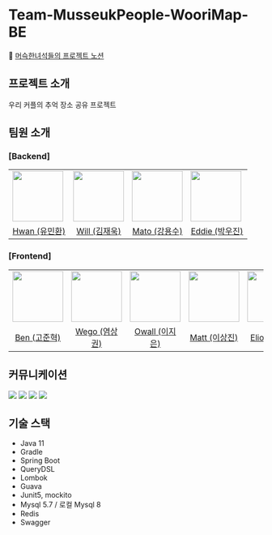# Team-MusseukPeople-WooriMap-BE

📔 [머슥한녀석들의 프로젝트 노션](https://www.notion.so/backend-devcourse/02-2183133deb8a4dd4a88c6cba2ee10004)

## 프로젝트 소개
우리 커플의 추억 장소 공유 프로젝트

## 팀원 소개
### [Backend]
<table>
    <tr>
        <td>
            <a href="https://github.com/yuminhwan">
               <img src="https://avatars.githubusercontent.com/u/65746780?v=4" width="100px" />
            </a>
        </td>
        <td>
            <a href="https://github.com/78planet">
                <img src="https://user-images.githubusercontent.com/41179265/177427660-243afcba-a7cf-4810-9906-d9f7d22b4f07.png" width="100px" />
            </a>
        </td>
        <td>
            <a href="https://github.com/yongsu-kang">
                <img src="https://avatars.githubusercontent.com/u/97223877?v=4" width="100px" />
            </a>
        </td>
        <td>
            <a href="https://github.com/dbslzld15">
               <img src="https://avatars.githubusercontent.com/u/47207658?v=4" width="100px" />
            </a>
        </td>
    </tr>
    <tr>
        <td align="center"><a href="https://github.com/yuminhwan">Hwan (유민환)</a></td>
        <td align="center"><a href="https://github.com/78planet">Will (김재욱)</a></td>
        <td align="center"><a href="https://github.com/yongsu-kang">Mato (강용수)</a></td>
        <td align="center"><a href="https://github.com/dbslzld15">Eddie (박우진)</a></td>
    </tr>
</table>

### [Frontend]
<table>
    <tr>
        <td>
        <a href="https://github.com/mrbartrns">
            <img src="https://avatars.githubusercontent.com/u/56826914?v=4" width="100px" />
        </a>
    </td>
    <td>
        <a href="https://github.com/Yummy-sk">
            <img src="https://avatars.githubusercontent.com/u/60822846?v=4" width="100px" />
        </a>
    </td>
    <td>
        <a href="https://github.com/MayOwall">
            <img src="https://avatars.githubusercontent.com/u/97934878?v=4" width="100px" />
        </a>
    </td>
    <td>
        <a href="https://github.com/sangjin149">
            <img src="https://avatars.githubusercontent.com/u/53640976?v=4" width="100px" />
        </a>
    </td>
    <td>
        <a href="https://github.com/woojerry">
            <img src="https://avatars.githubusercontent.com/u/50645183?v=4" width="100px" />
        </a>
    </td>
    </tr>
    <tr>
        <td align="center"><a href="https://github.com/mrbartrns">Ben (고준혁)</a></td>
        <td align="center"><a href="https://github.com/Yummy-sk">Wego (염상권)</a></td>
        <td align="center"><a href="https://github.com/MayOwall">Owall (이지은)</a></td>
        <td align="center"><a href="https://github.com/sangjin149">Matt (이상진)</a></td>
        <td align="center"><a href="https://github.com/woojerry">Elio (이우재)</a></td>
    </tr>
</table>

## 커뮤니케이션
<img src="https://img.shields.io/badge/github-181717?style=for-the-badge&logo=github&logoColor=white">
<img src="https://img.shields.io/badge/jira-0052CC?style=for-the-badge&logo=jira&logoColor=white">
<img src="https://img.shields.io/badge/slack-4A154B?style=for-the-badge&logo=slack&logoColor=white">
<img src="https://img.shields.io/badge/notion-000000?style=for-the-badge&logo=notion&logoColor=white">

## 기술 스택
- Java 11
- Gradle 
- Spring Boot 
- QueryDSL
- Lombok
- Guava
- Junit5, mockito
- Mysql 5.7 / 로컬 Mysql 8
- Redis
- Swagger
